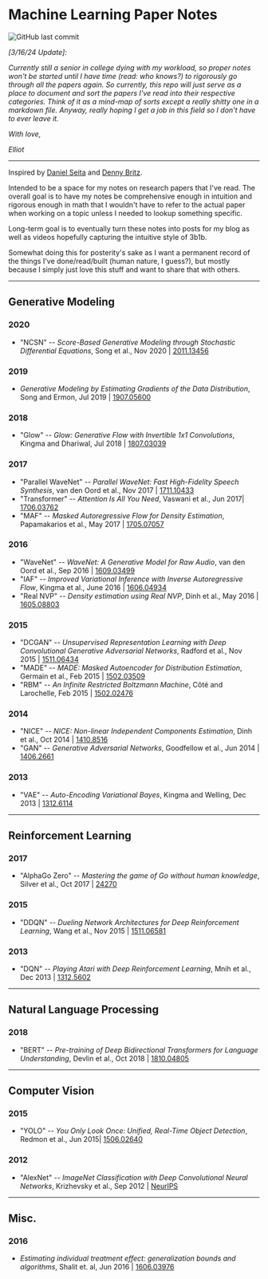 # Machine Learning Paper Notes
![GitHub last commit](https://img.shields.io/github/last-commit/elliothha/paper-notes)

*[3/16/24 Update]:* 

*Currently still a senior in college dying with my workload, so proper notes won't be started until I have time (read: who knows?) to rigorously go through all the papers again. So currently, this repo will just serve as a place to document and sort the papers I've read into their respective categories. Think of it as a mind-map of sorts except a really shitty one in a markdown file. Anyway, really hoping I get a job in this field so I don't have to ever leave it.*

*With love,*

*Elliot*

---

Inspired by [Daniel Seita](https://github.com/DanielTakeshi/Paper_Notes) and [Denny Britz](https://github.com/dennybritz/deeplearning-papernotes).

Intended to be a space for my notes on research papers that I've read. The overall goal is to have my notes be comprehensive enough in intuition and rigorous enough in math that I wouldn't have to refer to the actual paper when working on a topic unless I needed to lookup something specific. 

Long-term goal is to eventually turn these notes into posts for my blog as well as videos hopefully capturing the intuitive style of 3b1b. 

Somewhat doing this for posterity's sake as I want a permanent record of the things I've done/read/built (human nature, I guess?), but mostly because I simply just love this stuff and want to share that with others.

---

## Generative Modeling

### 2020
- "NCSN" -- *Score-Based Generative Modeling through Stochastic Differential Equations*, Song et al., Nov 2020 | [2011.13456](https://arxiv.org/abs/2011.13456)

### 2019
- *Generative Modeling by Estimating Gradients of the Data Distribution*, Song and Ermon, Jul 2019 | [1907.05600](https://arxiv.org/abs/1907.05600)

### 2018
- "Glow" -- *Glow: Generative Flow with Invertible 1x1 Convolutions*, Kingma and Dhariwal, Jul 2018 | [1807.03039](https://arxiv.org/abs/1807.03039)

### 2017
- "Parallel WaveNet" -- *Parallel WaveNet: Fast High-Fidelity Speech Synthesis*, van den Oord et al., Nov 2017 | [1711.10433](https://arxiv.org/abs/1711.10433)
- "Transformer" -- *Attention Is All You Need*, Vaswani et al., Jun 2017| [1706.03762](https://arxiv.org/abs/1706.03762)
- "MAF" -- *Masked Autoregressive Flow for Density Estimation*, Papamakarios et al., May 2017 | [1705.07057](https://arxiv.org/abs/1705.07057)

### 2016
- "WaveNet" -- *WaveNet: A Generative Model for Raw Audio*, van den Oord et al., Sep 2016 | [1609.03499](https://arxiv.org/abs/1609.03499)
- "IAF" -- *Improved Variational Inference with Inverse Autoregressive Flow*, Kingma et al., June 2016 | [1606.04934](https://arxiv.org/abs/1606.04934)
- "Real NVP" -- *Density estimation using Real NVP*, Dinh et al., May 2016 | [1605.08803](https://arxiv.org/abs/1605.08803)

### 2015
- "DCGAN" -- *Unsupervised Representation Learning with Deep Convolutional Generative Adversarial Networks*, Radford et al., Nov 2015 | [1511.06434](https://arxiv.org/abs/1511.06434)
- "MADE" -- *MADE: Masked Autoencoder for Distribution Estimation*, Germain et al., Feb 2015 | [1502.03509](https://arxiv.org/abs/1502.03509)
- "RBM" -- *An Infinite Restricted Boltzmann Machine*, Côté and Larochelle, Feb 2015 | [1502.02476](https://arxiv.org/abs/1502.02476)

### 2014
- "NICE" -- *NICE: Non-linear Independent Components Estimation*, Dinh et al., Oct 2014 | [1410.8516](https://arxiv.org/abs/1410.8516)
- "GAN" -- *Generative Adversarial Networks*, Goodfellow et al., Jun 2014 | [1406.2661](https://arxiv.org/abs/1406.2661)

### 2013
- "VAE" -- *Auto-Encoding Variational Bayes*, Kingma and Welling, Dec 2013 | [1312.6114](https://arxiv.org/abs/1312.6114)

---

## Reinforcement Learning

### 2017
- "AlphaGo Zero" -- *Mastering the game of Go without human knowledge*, Silver et al., Oct 2017 | [24270](https://www.nature.com/articles/nature24270)

### 2015
- "DDQN" -- *Dueling Network Architectures for Deep Reinforcement Learning*, Wang et al., Nov 2015 | [1511.06581](https://arxiv.org/abs/1511.06581)

### 2013
- "DQN" -- *Playing Atari with Deep Reinforcement Learning*, Mnih et al., Dec 2013 | [1312.5602](https://arxiv.org/abs/1312.5602)

---

## Natural Language Processing

### 2018
- "BERT" -- *Pre-training of Deep Bidirectional Transformers for Language Understanding*, Devlin et al., Oct 2018 | [1810.04805](https://arxiv.org/abs/1810.04805)

---

## Computer Vision
### 2015
- "YOLO" -- *You Only Look Once: Unified, Real-Time Object Detection*, Redmon et al., Jun 2015| [1506.02640](https://arxiv.org/abs/1506.02640)

### 2012
- "AlexNet" -- *ImageNet Classification with Deep Convolutional Neural Networks*, Krizhevsky et al., Sep 2012 | [NeurIPS](https://papers.nips.cc/paper_files/paper/2012/hash/c399862d3b9d6b76c8436e924a68c45b-Abstract.html)

---

## Misc.

### 2016
- *Estimating individual treatment effect: generalization bounds and algorithms*, Shalit et. al, Jun 2016 | [1606.03976](https://arxiv.org/abs/1606.03976)
